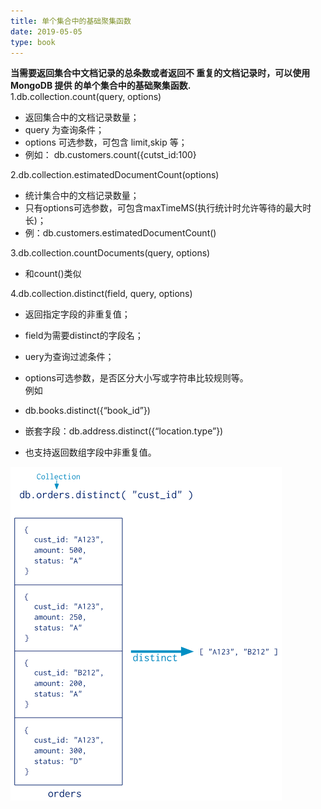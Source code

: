 ```yaml
---
title: 单个集合中的基础聚集函数  
date: 2019-05-05
type: book
---
```

**当需要返回集合中文档记录的总条数或者返回不
重复的文档记录时，可以使用 MongoDB 提供
的单个集合中的基础聚集函数.**  
 1.db.collection.count(query, options)  
 
- 返回集合中的文档记录数量；
- query 为查询条件；
- options 可选参数，可包含 limit,skip 等；
- 例如： db.customers.count({cutst_id:100} 

2.db.collection.estimatedDocumentCount(options)

- 统计集合中的文档记录数量；
- 只有options可选参数，可包含maxTimeMS(执行统计时允许等待的最大时长)；
- 例：db.customers.estimatedDocumentCount()

3.db.collection.countDocuments(query, options)

- 和count()类似

4.db.collection.distinct(field, query, options)

- 返回指定字段的非重复值；
- field为需要distinct的字段名；
- uery为查询过滤条件；
- options可选参数，是否区分大小写或字符串比较规则等。  
例如

- db.books.distinct({“book_id”})
- 嵌套字段：db.address.distinct({“location.type”})
- 也支持返回数组字段中非重复值。
<img src="./images/4.1-1.png" alt="4.1-1" />

